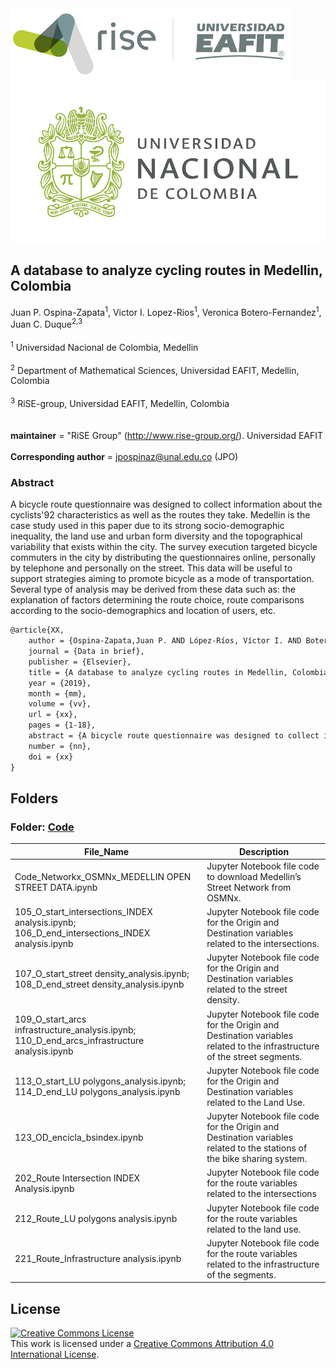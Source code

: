 <img src="figs/rise_logo.png" alt="Estructura Carpeta" align="center">
<img src="figs/unal_logo.png" alt="Estructura Carpeta" align="center">

## A database to analyze cycling routes in Medellin, Colombia


Juan P. Ospina-Zapata<sup>1</sup>, Victor I. Lopez-Rios<sup>1</sup>, Veronica Botero-Fernandez<sup>1</sup>, Juan C. Duque<sup>2,3</sup> \
\
<sup>1</sup> Universidad Nacional de Colombia, Medellin\
\
<sup>2</sup> Department of Mathematical Sciences, Universidad EAFIT, Medellin, Colombia\
\
<sup>3</sup> RiSE-group, Universidad EAFIT, Medellin, Colombia\
\
\
__maintainer__ = "RiSE Group"  (http://www.rise-group.org/). Universidad EAFIT\
\
__Corresponding author__ = jpospinaz@unal.edu.co (JPO)

### Abstract 

A bicycle route questionnaire was designed to collect information about the cyclists\'92 characteristics as well as the routes they take. Medellin is the case study used in this paper due to its strong socio-demographic inequality, the land use and urban form diversity and the topographical variability that exists within the city. The survey execution targeted bicycle commuters in the city by distributing the questionnaires online, personally by telephone and personally on the street. This data will be useful to support strategies aiming to promote bicycle as a mode of transportation. Several type of analysis may be derived from these data such as: the explanation of factors determining the route choice, route comparisons according to the socio-demographics and location of users, etc.


```tex
@article{XX,
    author = {Ospina-Zapata,Juan P. AND López-Ríos, Víctor I. AND Botero-Fernández, Verónica AND Duque, Juan C.},
    journal = {Data in brief},
    publisher = {Elsevier},
    title = {A database to analyze cycling routes in Medellin, Colombia},
    year = {2019},
    month = {mm},
    volume = {vv},
    url = {xx},
    pages = {1-18},
    abstract = {A bicycle route questionnaire was designed to collect information about the cyclists’ characteristics as well as the routes they take. Medellin is the case study used in this paper due to its strong socio-demographic inequality, the land use and urban form diversity and the topographical variability that exists within the city. The survey execution targeted bicycle commuters in the city by distributing the questionnaires online, personally by telephone and personally on the street. This data will be useful to support strategies aiming to promote bicycle as a mode of transportation. Several type of analysis may be derived from these data such as: the explanation of factors determining the route choice, route comparisons according to the socio-demographics and location of users, etc.},
    number = {nn},
    doi = {xx}
}
```

## Folders

### Folder: <span style="color:red">[Code](Code)</span>

**File_Name** | **Description**
  ---------------------------- | -----------------------------------------------
  Code_Networkx_OSMNx_MEDELLIN OPEN STREET DATA.ipynb | Jupyter Notebook file code to download Medellin’s Street Network from OSMNx.
  105_O_start_intersections_INDEX analysis.ipynb; 106_D_end_intersections_INDEX analysis.ipynb | Jupyter Notebook file code for the Origin and Destination variables related to the intersections. 
  107_O_start_street density_analysis.ipynb; 108_D_end_street density_analysis.ipynb | Jupyter Notebook file code for the Origin and Destination variables related to the street density.
  109_O_start_arcs infrastructure_analysis.ipynb; 110_D_end_arcs_infrastructure analysis.ipynb | Jupyter Notebook file code for the Origin and Destination variables related to the infrastructure of the street segments. 
  113_O_start_LU polygons_analysis.ipynb; 114_D_end_LU polygons_analysis.ipynb | Jupyter Notebook file code for the Origin and Destination variables related to the Land Use. 
  123_OD_encicla_bsindex.ipynb | Jupyter Notebook file code for the Origin and Destination variables related to the stations of the bike sharing system. 
  202_Route Intersection INDEX Analysis.ipynb | Jupyter Notebook file code for the route variables related to the intersections 
  212_Route_LU polygons analysis.ipynb | Jupyter Notebook file code for the route variables related to the land use. 
  221_Route_Infrastructure analysis.ipynb | Jupyter Notebook file code for the route variables related to the infrastructure of the segments.
  
  
## License

<a rel="license" href="http://creativecommons.org/licenses/by/4.0/"><img alt="Creative Commons License" style="border-width:0" src="https://i.creativecommons.org/l/by/4.0/88x31.png" /></a><br />This work is licensed under a <a rel="license" href="http://creativecommons.org/licenses/by/4.0/">Creative Commons Attribution 4.0 International License</a>.

  
